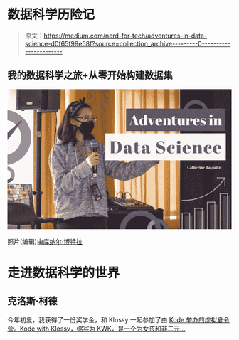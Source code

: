 # 数据科学历险记

> 原文：<https://medium.com/nerd-for-tech/adventures-in-data-science-d0f65f99e58f?source=collection_archive---------0----------------------->

## 我的数据科学之旅+从零开始构建数据集

![](img/f6b2a84429eabcec983c65a6375ec56c.png)

照片(编辑)由[库纳尔·博特拉](https://kunalbotla.com)

# 走进数据科学的世界

## 克洛斯·柯德

今年初夏，我获得了一份奖学金，和 Klossy 一起参加了由 [Kode 举办的虚拟夏令营。Kode with Klossy，缩写为 KWK，是一个为女孩和非二元…](https://www.kodewithklossy.com/)